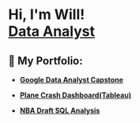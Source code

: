 <h1>Hi, I'm Will! <br/><a href="https://www.linkedin.com/in/will-pepper/">Data Analyst</a> </h1>

<h2>📁 My Portfolio:</h2>

- <b><a href="https://github.com/WillPepperr/Google_Data_Analyst_Capstone">Google Data Analyst Capstone</a></b>

- <b><a href="https://public.tableau.com/app/profile/champion4000/viz/PlaneCrashDashboard_16789792231550/Dashboard1?publish=yes"/>Plane Crash Dashboard(Tableau)</a>

- <b><a href="https://github.com/WillPepperr/NBA_SQL"/>NBA Draft SQL Analysis</a>
